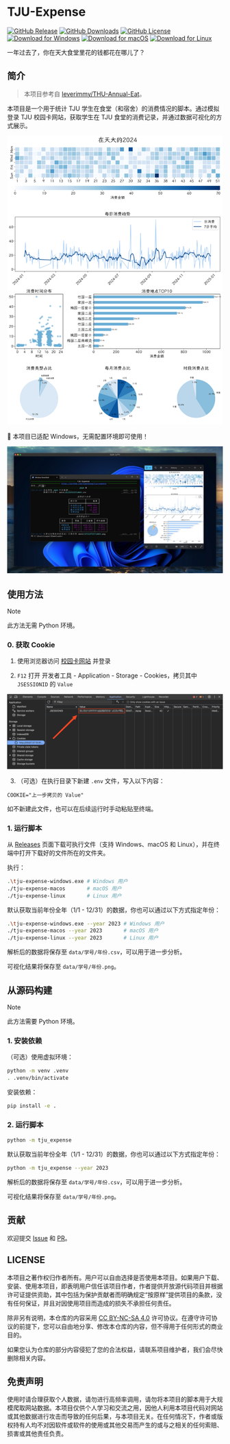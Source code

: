 # TJU-Expense

[![GitHub Release](https://img.shields.io/github/v/release/superpung/tju-expense?color=00468c)](https://github.com/superpung/tju-expense/releases/latest)
[![GitHub Downloads](https://img.shields.io/github/downloads/superpung/tju-expense/total?color=00468c)](https://github.com/superpung/tju-expense/releases/latest)
[![GitHub License](https://img.shields.io/github/license/superpung/tju-expense?color=00468c)](https://github.com/superpung/tju-expense/releases/latest)
[![Download for Windows](https://img.shields.io/badge/Windows-black?logo=data:image/svg%2bxml;base64,PHN2ZyB4bWxucz0iaHR0cDovL3d3dy53My5vcmcvMjAwMC9zdmciIHdpZHRoPSIzMiIgaGVpZ2h0PSIzMiIgdmlld0JveD0iMCAwIDI0IDI0Ij48cGF0aCBmaWxsPSIjZmZmZmZmIiBkPSJtMTIgMTZsLTUtNWwxLjQtMS40NWwyLjYgMi42VjRoMnY4LjE1bDIuNi0yLjZMMTcgMTF6bS02IDRxLS44MjUgMC0xLjQxMi0uNTg3VDQgMTh2LTNoMnYzaDEydi0zaDJ2M3EwIC44MjUtLjU4NyAxLjQxM1QxOCAyMHoiLz48L3N2Zz4=)](https://github.com/superpung/tju-expense/releases/latest/download/tju-expense-windows.exe)
[![Download for macOS](https://img.shields.io/badge/macOS-black?logo=data:image/svg%2bxml;base64,PHN2ZyB4bWxucz0iaHR0cDovL3d3dy53My5vcmcvMjAwMC9zdmciIHdpZHRoPSIzMiIgaGVpZ2h0PSIzMiIgdmlld0JveD0iMCAwIDI0IDI0Ij48cGF0aCBmaWxsPSIjZmZmZmZmIiBkPSJtMTIgMTZsLTUtNWwxLjQtMS40NWwyLjYgMi42VjRoMnY4LjE1bDIuNi0yLjZMMTcgMTF6bS02IDRxLS44MjUgMC0xLjQxMi0uNTg3VDQgMTh2LTNoMnYzaDEydi0zaDJ2M3EwIC44MjUtLjU4NyAxLjQxM1QxOCAyMHoiLz48L3N2Zz4=)](https://github.com/superpung/tju-expense/releases/latest/download/tju-expense-macos)
[![Download for Linux](https://img.shields.io/badge/Linux-black?logo=data:image/svg%2bxml;base64,PHN2ZyB4bWxucz0iaHR0cDovL3d3dy53My5vcmcvMjAwMC9zdmciIHdpZHRoPSIzMiIgaGVpZ2h0PSIzMiIgdmlld0JveD0iMCAwIDI0IDI0Ij48cGF0aCBmaWxsPSIjZmZmZmZmIiBkPSJtMTIgMTZsLTUtNWwxLjQtMS40NWwyLjYgMi42VjRoMnY4LjE1bDIuNi0yLjZMMTcgMTF6bS02IDRxLS44MjUgMC0xLjQxMi0uNTg3VDQgMTh2LTNoMnYzaDEydi0zaDJ2M3EwIC44MjUtLjU4NyAxLjQxM1QxOCAyMHoiLz48L3N2Zz4=)](https://github.com/superpung/tju-expense/releases/latest/download/tju-expense-linux)

一年过去了，你在天大食堂里花的钱都花在哪儿了？

## 简介

> 本项目参考自 [leverimmy/THU-Annual-Eat](https://github.com/leverimmy/THU-Annual-Eat)。

本项目是一个用于统计 TJU 学生在食堂（和宿舍）的消费情况的脚本。通过模拟登录 TJU 校园卡网站，获取学生在 TJU 食堂的消费记录，并通过数据可视化的方式展示。

![效果示例](docs/example.png)

🎉 本项目已适配 Windows，无需配置环境即可使用！

![Windows 执行结果](docs/windows.jpeg)

## 使用方法

> [!NOTE]
> 此方法无需 Python 环境。

### 0. 获取 Cookie

1. 使用浏览器访问 [校园卡网站](http://59.67.37.10:8180/epay/person/index) 并登录

2. `F12` 打开 开发者工具 - Application - Storage - Cookies，拷贝其中 `JSESSIONID` 的 `Value`

![拷贝 Cookie](docs/cookie.png)

3. （可选）在执行目录下新建 `.env` 文件，写入以下内容：

```
COOKIE="上一步拷贝的 Value"
```

如不新建此文件，也可以在后续运行时手动粘贴至终端。

### 1. 运行脚本

从 [Releases](https://github.com/superpung/tju-expense/releases/latest) 页面下载可执行文件（支持 Windows、macOS 和 Linux），并在终端中打开下载好的文件所在的文件夹。

执行：

```sh
.\tju-expense-windows.exe # Windows 用户
./tju-expense-macos       # macOS 用户
./tju-expense-linux       # Linux 用户
```

默认获取当前年份全年（1/1 - 12/31）的数据，你也可以通过以下方式指定年份：

```sh
.\tju-expense-windows.exe --year 2023 # Windows 用户
./tju-expense-macos --year 2023       # macOS 用户
./tju-expense-linux --year 2023       # Linux 用户
```

解析后的数据将保存至 `data/学号/年份.csv`，可以用于进一步分析。

可视化结果将保存至 `data/学号/年份.png`。

## 从源码构建

> [!NOTE]
> 此方法需要 Python 环境。

### 1. 安装依赖

（可选）使用虚拟环境：

```bash
python -m venv .venv
. .venv/bin/activate
```

安装依赖：

```bash
pip install -e .
```

### 2. 运行脚本

```bash
python -m tju_expense
```

默认获取当前年份全年（1/1 - 12/31）的数据，你也可以通过以下方式指定年份：

```bash
python -m tju_expense --year 2023
```

解析后的数据将保存至 `data/学号/年份.csv`，可以用于进一步分析。

可视化结果将保存至 `data/学号/年份.png`。

## 贡献

欢迎提交 [Issue](https://github.com/superpung/tju-expense/issues/new) 和 [PR](https://github.com/superpung/tju-expense/compare)。

## LICENSE

本项目之著作权归作者所有。用户可以自由选择是否使用本项目。如果用户下载、安装、使用本项目，即表明用户信任该项目作者，作者提供开放源代码项目并根据许可证提供资助，其中包括为保护贡献者而明确规定“按原样”提供项目的条款，没有任何保证，并且对因使用项目而造成的损失不承担任何责任。

除非另有说明，本仓库的内容采用 [CC BY-NC-SA 4.0](https://creativecommons.org/licenses/by-nc-sa/4.0/) 许可协议。在遵守许可协议的前提下，您可以自由地分享、修改本仓库的内容，但不得用于任何形式的商业目的。

如果您认为仓库的部分内容侵犯了您的合法权益，请联系项目维护者，我们会尽快删除相关内容。

## 免责声明

使用时请合理获取个人数据，请勿进行高频率调用，请勿将本项目的脚本用于大规模爬取网站数据。本项目仅供个人学习和交流之用，因他人利用本项目代码对网站或其他数据进行攻击而导致的任何后果，与本项目无关。在任何情况下，作者或版权持有人均不对因软件或软件的使用或其他交易而产生的或与之相关的任何索赔、损害或其他责任负责。
